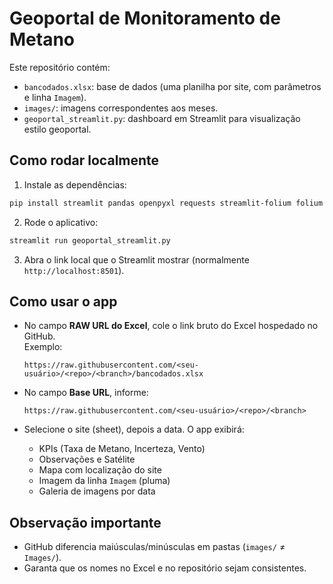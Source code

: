 # Geoportal de Monitoramento de Metano

Este repositório contém:
- `bancodados.xlsx`: base de dados (uma planilha por site, com parâmetros e linha `Imagem`).
- `images/`: imagens correspondentes aos meses.
- `geoportal_streamlit.py`: dashboard em Streamlit para visualização estilo geoportal.

## Como rodar localmente

1. Instale as dependências:

```bash
pip install streamlit pandas openpyxl requests streamlit-folium folium
```

2. Rode o aplicativo:

```bash
streamlit run geoportal_streamlit.py
```

3. Abra o link local que o Streamlit mostrar (normalmente `http://localhost:8501`).

## Como usar o app

- No campo **RAW URL do Excel**, cole o link bruto do Excel hospedado no GitHub.  
  Exemplo:
  ```
  https://raw.githubusercontent.com/<seu-usuário>/<repo>/<branch>/bancodados.xlsx
  ```

- No campo **Base URL**, informe:
  ```
  https://raw.githubusercontent.com/<seu-usuário>/<repo>/<branch>
  ```

- Selecione o site (sheet), depois a data. O app exibirá:
  - KPIs (Taxa de Metano, Incerteza, Vento)
  - Observações e Satélite
  - Mapa com localização do site
  - Imagem da linha `Imagem` (pluma)
  - Galeria de imagens por data

## Observação importante
- GitHub diferencia maiúsculas/minúsculas em pastas (`images/` ≠ `Images/`).
- Garanta que os nomes no Excel e no repositório sejam consistentes.
